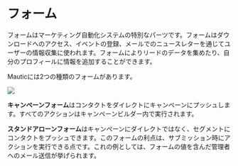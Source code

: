 # フォーム

フォームはマーケティング自動化システムの特別なパーツです。フォームはダウンロードへのアクセス、イベントの登録、メールでのニュースレターを通じてユーザーの情報収集に使われます。フォームによりリードのデータを集めたり、自分のプロフィールに情報を追加することができます。

Mauticには2つの種類のフォームがあります。

![](/forms/media/kinds-of-forms.jpg)

**キャンペーンフォーム**はコンタクトをダイレクトにキャンペーンにプッシュします。すべてのアクションはキャンペーンビルダー内で実行されます。

**スタンドアローンフォーム**はキャンペーンにダイレクトではなく、セグメントにコンタクトをプッシュできます。このフォームの利点は、サブミッション時にアクションを実行できる点です。これの例としては、フォームの値を含んだ管理者へのメール送信が挙げられます。
